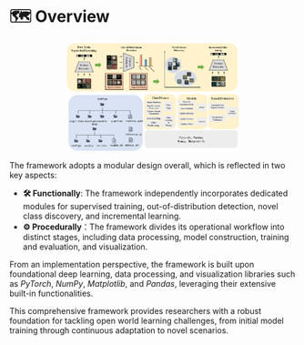 # 🗺️ Overview
<div align="center">
  <img src="images/pipeline.png" alt="pipeline" width="60%"/>
</div>

<!-- ![pipeline](images/pipeline.png) -->

The framework adopts a modular design overall, which is reflected in two key aspects:

- **🛠️ Functionally**: The framework independently incorporates dedicated modules for supervised training, out-of-distribution detection, novel class discovery, and incremental learning.
- **⚙️ Procedurally**：The framework divides its operational workflow into distinct stages, including data processing, model construction, training and evaluation, and visualization.

From an implementation perspective, the framework is built upon foundational deep learning, data processing, and visualization libraries such as *PyTorch*, *NumPy*, *Matplotlib*, and *Pandas*, leveraging their extensive built-in functionalities.

This comprehensive framework provides researchers with a robust foundation for tackling open world learning challenges, from initial model training through continuous adaptation to novel scenarios.

